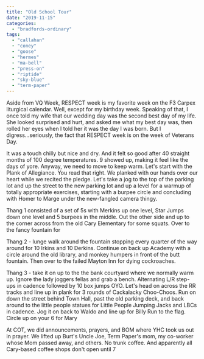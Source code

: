 ```yaml
---
title: "Old School Tour"
date: "2019-11-15"
categories: 
  - "bradfords-ordinary"
tags: 
  - "callahan"
  - "coney"
  - "goose"
  - "hermes"
  - "ma-bell"
  - "press-on"
  - "riptide"
  - "sky-blue"
  - "term-paper"
---
```


Aside from VQ Week, RESPECT week is my favorite week on the F3 Carpex liturgical calendar. Well, except for my birthday week. Speaking of that, I once told my wife that our wedding day was the second best day of my life. She looked surprised and hurt, and asked me what my best day was, then rolled her eyes when I told her it was the day I was born. But I digress...seriously, the fact that RESPECT week is on the week of Veterans Day.

It was a touch chilly but nice and dry. And it felt so good after 40 straight months of 100 degree temperatures. 9 showed up, making it feel like the days of yore. Anyway, we need to move to keep warm. Let's start with the Plank of Allegiance. You read that right. We planked with our hands over our heart while we recited the pledge. Let's take a jog to the top of the parking lot and up the street to the new parking lot and up a level for a warmup of totally appropriate exercises, starting with a burpee circle and concluding with Homer to Marge under the new-fangled camera thingy.

Thang 1 consisted of a set of 5s with Merkins up one level, Star Jumps down one level and 5 burpees in the middle. Out the other side and up to the corner across from the old Cary Elementary for some squats. Over to the fancy fountain for

Thang 2 - lunge walk around the fountain stopping every quarter of the way around for 10 Irkins and 10 Derkins. Continue on back up Academy with a circle around the old library, and monkey humpers in front of the butt fountain. Then over to the failed Mayton Inn for dying cockroaches.

Thang 3 - take it on up to the the bank courtyard where we normally warm up. Ignore the lady joggers fellas and grab a bench. Alternating L/R step-ups in cadence followed by 10 box jumps OYO. Let's head on across the RR tracks and line up in plank for 3 rounds of Cackalacky Choo-Choos. Run on down the street behind Town Hall, past the old parking deck, and back around to the little people statues for Little People Jumping Jacks and LBCs in cadence. Jog it on back to Waldo and line up for Billy Run to the flag. Circle up on your 6 for Mary

At COT, we did announcements, prayers, and BOM where YHC took us out in prayer. We lifted up Burt's Uncle Joe, Term Paper's mom, my co-worker whose Mom passed away, and others. No trunk coffee. And apparently all Cary-based coffee shops don't open until 7

